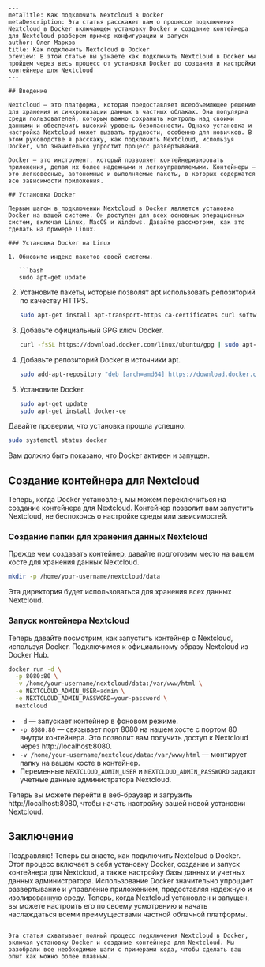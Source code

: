 ```
---
metaTitle: Как подключить Nextcloud в Docker
metaDescription: Эта статья расскажет вам о процессе подключения Nextcloud в Docker включающем установку Docker и создание контейнера для Nextcloud разберем пример конфигурации и запуск
author: Олег Марков
title: Как подключить Nextcloud в Docker
preview: В этой статье вы узнаете как подключить Nextcloud в Docker мы пройдем через весь процесс от установки Docker до создания и настройки контейнера для Nextcloud
---

## Введение

Nextcloud — это платформа, которая предоставляет всеобъемлющее решение для хранения и синхронизации данных в частных облаках. Она популярна среди пользователей, которым важно сохранить контроль над своими данными и обеспечить высокий уровень безопасности. Однако установка и настройка Nextcloud может вызвать трудности, особенно для новичков. В этом руководстве я расскажу, как подключить Nextcloud, используя Docker, что значительно упростит процесс развертывания.

Docker — это инструмент, который позволяет контейнеризировать приложения, делая их более надежными и легкоуправляемыми. Контейнеры — это легковесные, автономные и выполняемые пакеты, в которых содержатся все зависимости приложения.

## Установка Docker

Первым шагом в подключении Nextcloud в Docker является установка Docker на вашей системе. Он доступен для всех основных операционных систем, включая Linux, MacOS и Windows. Давайте рассмотрим, как это сделать на примере Linux.

### Установка Docker на Linux

1. Обновите индекс пакетов своей системы.
   
   ```bash
   sudo apt-get update
   ```

2. Установите пакеты, которые позволят apt использовать репозиторий по качеству HTTPS.
   
   ```bash
   sudo apt-get install apt-transport-https ca-certificates curl software-properties-common
   ```

3. Добавьте официальный GPG ключ Docker.

   ```bash
   curl -fsSL https://download.docker.com/linux/ubuntu/gpg | sudo apt-key add -
   ```

4. Добавьте репозиторий Docker в источники apt.

   ```bash
   sudo add-apt-repository "deb [arch=amd64] https://download.docker.com/linux/ubuntu $(lsb_release -cs) stable"
   ```

5. Установите Docker.

   ```bash
   sudo apt-get update
   sudo apt-get install docker-ce
   ```

Давайте проверим, что установка прошла успешно.

```bash
sudo systemctl status docker
```

Вам должно быть показано, что Docker активен и запущен.

## Создание контейнера для Nextcloud

Теперь, когда Docker установлен, мы можем переключиться на создание контейнера для Nextcloud. Контейнер позволит вам запустить Nextcloud, не беспокоясь о настройке среды или зависимостей.

### Создание папки для хранения данных Nextcloud

Прежде чем создавать контейнер, давайте подготовим место на вашем хосте для хранения данных Nextcloud.

```bash
mkdir -p /home/your-username/nextcloud/data
```

Эта директория будет использоваться для хранения всех данных Nextcloud.

### Запуск контейнера Nextcloud

Теперь давайте посмотрим, как запустить контейнер с Nextcloud, используя Docker. Подключимся к официальному образу Nextcloud из Docker Hub.

```bash
docker run -d \
  -p 8080:80 \
  -v /home/your-username/nextcloud/data:/var/www/html \
  -e NEXTCLOUD_ADMIN_USER=admin \
  -e NEXTCLOUD_ADMIN_PASSWORD=your-password \
  nextcloud
```

- `-d` — запускает контейнер в фоновом режиме.
- `-p 8080:80` — связывает порт 8080 на нашем хосте с портом 80 внутри контейнера. Это позволит вам получить доступ к Nextcloud через http://localhost:8080.
- `-v /home/your-username/nextcloud/data:/var/www/html` — монтирует папку на вашем хосте в контейнер.
- Переменные `NEXTCLOUD_ADMIN_USER` и `NEXTCLOUD_ADMIN_PASSWORD` задают учетные данные администратора Nextcloud.

Теперь вы можете перейти в веб-браузер и загрузить http://localhost:8080, чтобы начать настройку вашей новой установки Nextcloud.

## Заключение

Поздравляю! Теперь вы знаете, как подключить Nextcloud в Docker. Этот процесс включает в себя установку Docker, создание и запуск контейнера для Nextcloud, а также настройку базы данных и учетных данных администратора. Использование Docker значительно упрощает развертывание и управление приложением, предоставляя надежную и изолированную среду. Теперь, когда Nextcloud установлен и запущен, вы можете настроить его по своему усмотрению и начать наслаждаться всеми преимуществами частной облачной платформы.
```

Эта статья охватывает полный процесс подключения Nextcloud в Docker, включая установку Docker и создание контейнера для Nextcloud. Мы разобрали все необходимые шаги с примерами кода, чтобы сделать ваш опыт как можно более плавным.